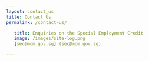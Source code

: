 ```yaml
---
layout: contact_us
title: Contact Us
permalink: /contact-us/

   title: Enquiries on the Special Employment Credit
   image: /images/site-log.png
   [sec@mom.gov.sg] (sec@mom.gov.sg)

---
```

